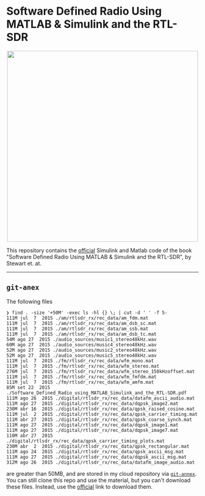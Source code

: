 # Software Defined Radio Using MATLAB & Simulink and the RTL-SDR

<p align="center">
    <img height="500pt" src="https://github.com/tapyu/stewart-rtl-sdr-using-matlab/assets/22801918/f7ef7d23-cdff-4d37-9f97-188935cefd42">
</p>

This repository contains the [official] Simulink and Matlab code of the book "Software Defined Radio Using MATLAB & Simulink and the RTL-SDR", by Stewart et. at.

---
## `git-anex`

The following files
```
❯ find . -size '+50M' -exec ls -hl {} \; | cut -d ' ' -f 5-
111M jul  7  2015 ./am/rtlsdr_rx/rec_data/am_fdm.mat
111M jul  7  2015 ./am/rtlsdr_rx/rec_data/am_dsb_sc.mat
111M jul  7  2015 ./am/rtlsdr_rx/rec_data/am_ssb.mat
111M jul  7  2015 ./am/rtlsdr_rx/rec_data/am_dsb_tc.mat
54M ago 27  2015 ./audio_sources/music1_stereo48kHz.wav
60M ago 27  2015 ./audio_sources/music4_stereo48kHz.wav
52M ago 27  2015 ./audio_sources/music2_stereo48kHz.wav
52M ago 27  2015 ./audio_sources/music5_stereo48kHz.wav
111M jul  7  2015 ./fm/rtlsdr_rx/rec_data/wfm_mono.mat
111M jul  7  2015 ./fm/rtlsdr_rx/rec_data/wfm_stereo.mat
276M jul  7  2015 ./fm/rtlsdr_rx/rec_data/wfm_stereo_150kHzoffset.mat
111M jul  7  2015 ./fm/rtlsdr_rx/rec_data/wfm_fmfdm.mat
111M jul  7  2015 ./fm/rtlsdr_rx/rec_data/wfm_amfm.mat
85M set 22  2015 ./Software_Defined_Radio_using_MATLAB_Simulink_and_the_RTL-SDR.pdf
111M ago 26  2015 ./digital/rtlsdr_rx/rec_data/datafm_ascii_audio.mat
111M ago 27  2015 ./digital/rtlsdr_rx/rec_data/dqpsk_image2.mat
230M abr 16  2015 ./digital/rtlsdr_rx/rec_data/qpsk_raised_cosine.mat
111M jul  2  2015 ./digital/rtlsdr_rx/rec_data/qpsk_carrier_timing.mat
111M abr 27  2015 ./digital/rtlsdr_rx/rec_data/qpsk_coarse_synch.mat
111M ago 27  2015 ./digital/rtlsdr_rx/rec_data/dqpsk_image1.mat
111M ago 27  2015 ./digital/rtlsdr_rx/rec_data/dqpsk_image7.mat
110M abr 27  2015 ./digital/rtlsdr_rx/rec_data/qpsk_carrier_timing_plots.mat
230M abr  2  2015 ./digital/rtlsdr_rx/rec_data/qpsk_rectangular.mat
111M ago 24  2015 ./digital/rtlsdr_rx/rec_data/qpsk_ascii_msg.mat
111M ago 27  2015 ./digital/rtlsdr_rx/rec_data/dqpsk_ascii_msg.mat
312M ago 26  2015 ./digital/rtlsdr_rx/rec_data/datafm_image_audio.mat
```

are greater than 50MB, and are stored in my cloud repository via [`git-annex`](https://gist.github.com/tapyu/0427afb25df969c1972942d945284ba2#git-annex). You can still clone this repo and use the material, but you can't download these files. Instead, use the [official] link to download them.

[official]: https://www.mathworks.com/campaigns/offers/download-rtl-sdr-ebook.html
